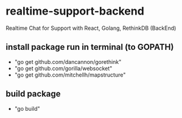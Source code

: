 # realtime-support-backend
Realtime Chat for Support with React, Golang, RethinkDB (BackEnd)

## install package run in terminal (to GOPATH)
- "go get github.com/dancannon/gorethink"
- "go get github.com/gorilla/websocket"
- "go get github.com/mitchellh/mapstructure"

## build package
- "go build"
